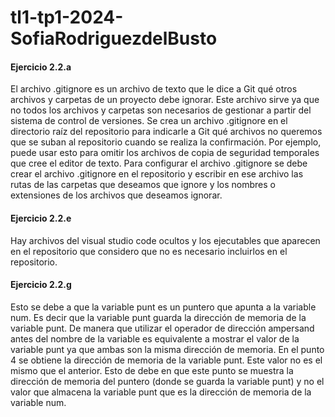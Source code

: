 # tl1-tp1-2024-SofiaRodriguezdelBusto

#### Ejercicio 2.2.a

El archivo .gitignore es un archivo de texto que le dice a Git qué otros archivos y carpetas de un proyecto debe ignorar. Este archivo sirve ya que no todos los archivos y carpetas son necesarios de gestionar a partir del sistema de control de versiones. Se crea un archivo .gitignore en el directorio raíz del repositorio para indicarle a Git qué archivos no queremos que se suban al repositorio cuando se realiza la confirmación. Por ejemplo, puede usar esto para omitir los archivos de copia de seguridad temporales que cree el editor de texto.
Para configurar el archivo .gitignore se debe crear el archivo .gitignore en el repositorio y escribir en ese archivo las rutas de las carpetas que deseamos que ignore y los nombres o extensiones de los archivos que deseamos ignorar.

#### Ejercicio 2.2.e

Hay archivos del visual studio code ocultos y los ejecutables que aparecen en el repositorio que considero que no es necesario incluirlos en el repositorio.

#### Ejercicio 2.2.g

Esto se debe a que la variable punt es un puntero que apunta a la variable num. Es decir que la variable punt guarda la dirección de memoria de la variable punt. De manera que utilizar el operador de dirección ampersand antes del nombre de la variable es equivalente a mostrar el valor de la variable punt ya que ambas son la misma dirección de memoria.
En el punto 4 se obtiene la dirección de memoria de la variable punt. Este valor no es el mismo que el anterior. Esto de debe en que este punto se muestra la dirección de memoria del puntero (donde se guarda la variable punt) y no el valor que almacena la variable punt que es la dirección de memoria de la variable num.  
